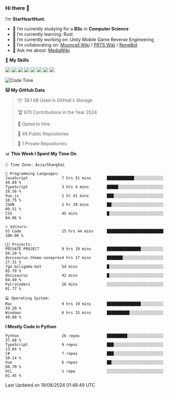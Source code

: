 ### Hi there 👋

I’m **StarHeartHunt**.

- 🏫 I’m currently studying for a **BSc** in **Computer Science**
- 🌱 I’m currently learning: Rust
- 🔭 I’m currently working on: Unity Mobile Game Reverse Engineering
- 👯 I’m collaborating on: [Mooncell Wiki](https://fgo.wiki/) / [PRTS Wiki](http://prts.wiki/) / [NoneBot](https://github.com/nonebot)
- 💬 Ask me about: [MediaWiki](https://www.mediawiki.org)

🌟 **My Skills**

![](https://img.shields.io/badge/-Python-3e74a2?style=flat-square&logo=Python&logoColor=fff)
![](https://img.shields.io/badge/-Node.js-339933?style=flat-square&logo=node.js&logoColor=fff)
![](https://img.shields.io/badge/-Vue-4fc08d?style=flat-square&logo=vue.js&logoColor=fff)
![](https://img.shields.io/badge/-React-2d98ce?style=flat-square&logo=React&logoColor=fff)
![](https://img.shields.io/badge/-TypeScript-3178C6?style=flat-square&logo=TypeScript&logoColor=fff)
![](https://img.shields.io/badge/-Docker-2496ED?style=flat-square&logo=Docker&logoColor=fff)
![](https://img.shields.io/badge/-Linux-000000?style=flat-square&logo=Linux&logoColor=fff)
![](https://img.shields.io/badge/-Dotnet-512bd4?style=flat-square&logo=.net&logoColor=fff)

<!--START_SECTION:waka-->
![Code Time](http://img.shields.io/badge/Code%20Time-1%2C311%20hrs%2053%20mins-blue)

**🐱 My GitHub Data** 

> 📦 39.1 kB Used in GitHub's Storage 
 > 
> 🏆 670 Contributions in the Year 2024
 > 
> 💼 Opted to Hire
 > 
> 📜 46 Public Repositories 
 > 
> 🔑 1 Private Repositories 
 > 
📊 **This Week I Spent My Time On** 

```text
🕑︎ Time Zone: Asia/Shanghai

💬 Programming Languages: 
JavaScript               7 hrs 51 mins       ████████████░░░░░░░░░░░░░   49.89 % 
TypeScript               3 hrs 4 mins        █████░░░░░░░░░░░░░░░░░░░░   19.56 % 
Vue.js                   1 hr 41 mins        ███░░░░░░░░░░░░░░░░░░░░░░   10.75 % 
JSON                     1 hr 29 mins        ██░░░░░░░░░░░░░░░░░░░░░░░   09.51 % 
CSS                      45 mins             █░░░░░░░░░░░░░░░░░░░░░░░░   04.86 % 

🔥 Editors: 
VS Code                  15 hrs 44 mins      █████████████████████████   100.00 % 

🐱‍💻 Projects: 
PRIVATE PROJECT          9 hrs 19 mins       ███████████████░░░░░░░░░░   59.20 % 
docusaurus-theme-nonepres4 hrs 17 mins       ███████░░░░░░░░░░░░░░░░░░   27.31 % 
fgo-biligame-bot         54 mins             █░░░░░░░░░░░░░░░░░░░░░░░░   05.79 % 
docusaurus               42 mins             █░░░░░░░░░░░░░░░░░░░░░░░░   04.49 % 
PyCriCodecs              16 mins             ░░░░░░░░░░░░░░░░░░░░░░░░░   01.77 % 

💻 Operating System: 
Mac                      9 hrs 19 mins       ███████████████░░░░░░░░░░   59.20 % 
Windows                  6 hrs 25 mins       ██████████░░░░░░░░░░░░░░░   40.80 % 
```

**I Mostly Code in Python** 

```text
Python                   26 repos            █████████░░░░░░░░░░░░░░░░   37.68 % 
TypeScript               9 repos             ███░░░░░░░░░░░░░░░░░░░░░░   13.04 % 
C#                       7 repos             ███░░░░░░░░░░░░░░░░░░░░░░   10.14 % 
Vue                      6 repos             ██░░░░░░░░░░░░░░░░░░░░░░░   08.70 % 
VCL                      1 repo              ░░░░░░░░░░░░░░░░░░░░░░░░░   01.45 % 
```




 Last Updated on 19/08/2024 01:48:49 UTC
<!--END_SECTION:waka-->
